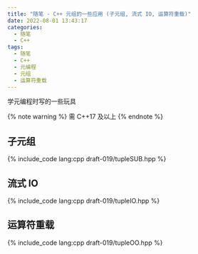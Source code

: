 ```yaml
---
title: "随笔 - C++ 元组的一些应用 (子元组, 流式 IO, 运算符重载)"
date: 2022-08-01 13:43:17
categories:
  - 随笔
  - C++
tags:
  - 随笔
  - C++
  - 元编程
  - 元组
  - 运算符重载
---
```


学元编程时写的一些玩具

{% note warning %}
需 C++17 及以上
{% endnote %}

<!-- more -->

## 子元组

{% include_code lang:cpp draft-019/tupleSUB.hpp %}

## 流式 IO

{% include_code lang:cpp draft-019/tupleIO.hpp %}

## 运算符重载

{% include_code lang:cpp draft-019/tupleOO.hpp %}
